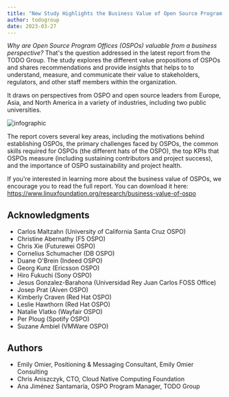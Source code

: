 ```yaml
---
title: "New Study Highlights the Business Value of Open Source Program Offices"
author: todogroup
date: 2023-03-27
---
```


*Why are Open Source Program Offices (OSPOs) valuable from a business perspective?* That's the question addressed in the latest report from the TODO Group. 
The study explores the different value propositions of OSPOs and shares recommendations and provide insights that helps to to understand, measure, and communicate 
their value to stakeholders, regulators, and other staff members within the organization. 

It draws on perspectives from OSPO and open source leaders from Europe, Asia, and North America in a variety of industries, 
including two public universities.

![infographic](/img/blog/infographic-study-value-ospo.png)

The report covers several key areas, including the motivations behind establishing OSPOs, the primary challenges faced by OSPOs, the common skills 
required for OSPOs (the different hats of the OSPO), the top KPIs that OSPOs measure (including sustaining contributors and project success), and the importance of OSPO sustainability and project health.

If you're interested in learning more about the business value of OSPOs, we encourage you to read the full report. You can download it here: https://www.linuxfoundation.org/research/business-value-of-ospo

## Acknowledgments

* Carlos Maltzahn (University of California Santa Cruz OSPO)
* Christine Abernathy (F5 OSPO)
* Chris Xie (Futurewei OSPO)
* Cornelius Schumacher (DB OSPO)
* Duane O'Brein (Indeed OSPO)
* Georg Kunz (Ericsson OSPO)
* Hiro Fukuchi (Sony OSPO)
* Jesus Gonzalez-Barahona (Universidad Rey Juan Carlos FOSS Office)
* Josep Prat (Aiven OSPO)
* Kimberly Craven (Red Hat OSPO)
* Leslie Hawthorn (Red Hat OSPO)
* Natalie Vlatko (Wayfair OSPO)
* Per Ploug (Spotify OSPO)
* Suzane Ambiel (VMWare OSPO)


## Authors

* Emily Omier, Positioning & Messaging Consultant, Emily Omier Consulting
* Chris Aniszczyk, CTO, Cloud Native Computing Foundation
* Ana Jiménez Santamaría, OSPO Program Manager, TODO Group

